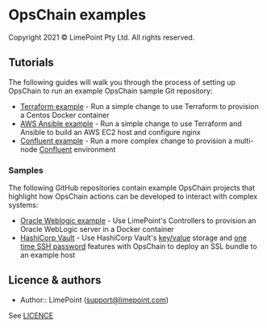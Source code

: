 # OpsChain examples

Copyright 2021 © LimePoint Pty Ltd. All rights reserved.

## Tutorials

The following guides will walk you through the process of setting up OpsChain to run an example OpsChain sample Git repository:

- [Terraform example](running_a_simple_terraform_change.md) - Run a simple change to use Terraform to provision a Centos Docker container
- [AWS Ansible example](running_an_aws_ansible_change.md) - Run a simple change to use Terraform and Ansible to build an AWS EC2 host and configure nginx
- [Confluent example](running_a_complex_change.md) - Run a more complex change to provision a multi-node [Confluent](https://www.confluent.io) environment

### Samples

The following GitHub repositories contain example OpsChain projects that highlight how OpsChain actions can be developed to interact with complex systems:

- [Oracle Weblogic example](https://github.com/LimePoint/opschain-examples-weblogic) - Use LimePoint's Controllers to provision an Oracle WebLogic server in a Docker container
- [HashiCorp Vault](https://github.com/LimePoint/opschain-examples-vault) - Use HashiCorp Vault's [key/value](https://learn.hashicorp.com/tutorials/vault/static-secrets?in=vault/secrets-management) storage and [one time SSH password](https://learn.hashicorp.com/tutorials/vault/ssh-otp?in=vault/secrets-management) features with OpsChain to deploy an SSL bundle to an example host

## Licence & authors

- Author:: LimePoint (support@limepoint.com)

See [LICENCE](../LICENCE)
